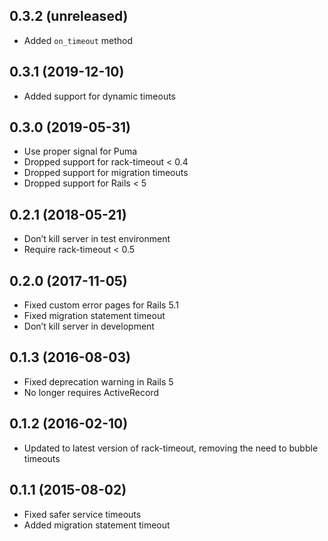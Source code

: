 ## 0.3.2 (unreleased)

- Added `on_timeout` method

## 0.3.1 (2019-12-10)

- Added support for dynamic timeouts

## 0.3.0 (2019-05-31)

- Use proper signal for Puma
- Dropped support for rack-timeout < 0.4
- Dropped support for migration timeouts
- Dropped support for Rails < 5

## 0.2.1 (2018-05-21)

- Don’t kill server in test environment
- Require rack-timeout < 0.5

## 0.2.0 (2017-11-05)

- Fixed custom error pages for Rails 5.1
- Fixed migration statement timeout
- Don’t kill server in development

## 0.1.3 (2016-08-03)

- Fixed deprecation warning in Rails 5
- No longer requires ActiveRecord

## 0.1.2 (2016-02-10)

- Updated to latest version of rack-timeout, removing the need to bubble timeouts

## 0.1.1 (2015-08-02)

- Fixed safer service timeouts
- Added migration statement timeout
